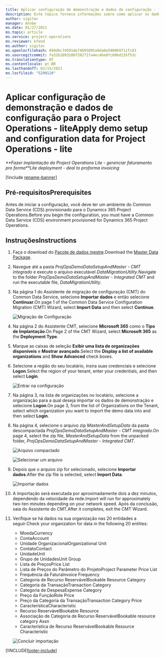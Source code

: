 ```yaml
---
title: Aplicar configuração de demonstração e dados de configuração - lite
description: Este tópico fornece informações sobre como aplicar os dados de configuração e instalação de demonstração para Project Operations.
author: sigitac
manager: Annbe
ms.date: 01/27/2021
ms.topic: article
ms.service: project-operations
ms.reviewer: kfend
ms.author: sigitac
ms.openlocfilehash: 694dbc74591de74895095a9da6e590069711fc83
ms.sourcegitcommit: fa32b1893286f20271fa4ec4be8fc68bd135f53c
ms.translationtype: HT
ms.contentlocale: pt-BR
ms.lasthandoff: 02/15/2021
ms.locfileid: "5290120"
---
```

# <a name="apply-demo-setup-and-configuration-data-for-project-operations---lite"></a><span data-ttu-id="b7a31-103">Aplicar configuração de demonstração e dados de configuração para o Project Operations - lite</span><span class="sxs-lookup"><span data-stu-id="b7a31-103">Apply demo setup and configuration data for Project Operations - lite</span></span> 

<span data-ttu-id="b7a31-104">_\*\*Fazer implantação do Project Operations Lite - gerenciar faturamento pro forma_</span><span class="sxs-lookup"><span data-stu-id="b7a31-104">_\*\*Lite deployment - deal to proforma invoicing_</span></span>

[!include [rename-banner](~/includes/cc-data-platform-banner.md)]

## <a name="prerequisites"></a><span data-ttu-id="b7a31-105">Pré-requisitos</span><span class="sxs-lookup"><span data-stu-id="b7a31-105">Prerequisites</span></span>

<span data-ttu-id="b7a31-106">Antes de iniciar a configuração, você deve ter um ambiente do Common Data Service (CDS) provisionado para o Dynamics 365 Project Operations.</span><span class="sxs-lookup"><span data-stu-id="b7a31-106">Before you begin the configuration, you must have a Common Data Service (CDS) environment provisioned for Dynamics 365 Project Operations.</span></span>


## <a name="instructions"></a><span data-ttu-id="b7a31-107">Instruções</span><span class="sxs-lookup"><span data-stu-id="b7a31-107">Instructions</span></span>

1. <span data-ttu-id="b7a31-108">Faça o download do [Pacote de dados mestre](https://download.microsoft.com/download/3/4/1/341bf279-a64f-4baa-af31-ce624859b518/ProjOpsSampleSetupData%20-%20CE%20only%20CMT.zip).</span><span class="sxs-lookup"><span data-stu-id="b7a31-108">Download the [Master Data Package](https://download.microsoft.com/download/3/4/1/341bf279-a64f-4baa-af31-ce624859b518/ProjOpsSampleSetupData%20-%20CE%20only%20CMT.zip).</span></span> 
2. <span data-ttu-id="b7a31-109">Navegue até a pasta *ProjOpsDemoDataSetupAndMaster - CMT integrado* e execute o arquivo executável *DataMigrationUtility*.</span><span class="sxs-lookup"><span data-stu-id="b7a31-109">Navigate to the folder *ProjOpsDemoDataSetupAndMaster - Integrated CMT* and run the executable file, *DataMigrationUtility*.</span></span>
3. <span data-ttu-id="b7a31-110">Na página 1 do Assistente de migração de configuração (CMT) do Common Data Service, selecione **Importar dados** e então selecione **Continuar**.</span><span class="sxs-lookup"><span data-stu-id="b7a31-110">On page 1 of the Common Data Service Configuration Migration (CMT) Wizard, select **Import Data** and then select **Continue**.</span></span>

    ![Migração de Configuração](./media/1ConfigurationMigration.png)

4. <span data-ttu-id="b7a31-112">Na página 2 do Assistente CMT, selecione **Microsoft 365** como o **Tipo de Implantação**.</span><span class="sxs-lookup"><span data-stu-id="b7a31-112">On Page 2 of the CMT Wizard, select **Microsoft 365** as the **Deployment Type**.</span></span>
5. <span data-ttu-id="b7a31-113">Marque as caixas de seleção **Exibir uma lista de organizações disponíveis** e **Mostrar avançado**.</span><span class="sxs-lookup"><span data-stu-id="b7a31-113">Select the **Display a list of available organizations** and **Show Advanced** check boxes.</span></span>
6. <span data-ttu-id="b7a31-114">Selecione a região do seu locatário, insira suas credenciais e selecione **Logon**.</span><span class="sxs-lookup"><span data-stu-id="b7a31-114">Select the region of your tenant, enter your credentials, and then select **Login**.</span></span>

   ![Entrar na configuração](./media/2ConfigurationSignin.png)

7. <span data-ttu-id="b7a31-116">Na página 3, na lista de organizações no locatário, selecione a organização para a qual deseja importar os dados de demonstração e selecione **Logon**.</span><span class="sxs-lookup"><span data-stu-id="b7a31-116">On page 3, from the list of Organizations on the Tenant, select which organization you want to import the demo data into and then select **Login**.</span></span>
8. <span data-ttu-id="b7a31-117">Na página 4, selecione o arquivo zip *MasterAndSetupData* da pasta descompactada *ProjOpsDemoDataSetupAndMaster - CMT integrado*.</span><span class="sxs-lookup"><span data-stu-id="b7a31-117">On page 4, select the zip file, *MasterAndSetupData* from the unpacked folder, *ProjOpsDemoDataSetupAndMaster - Integrated CMT*.</span></span>

   ![Arquivo compactado](./media/3ZipFile.png)

   ![Selecionar um arquivo](./media/4SelectAFile.png)

9. <span data-ttu-id="b7a31-120">Depois que o arquivo zip for selecionado, selecione **Importar dados**.</span><span class="sxs-lookup"><span data-stu-id="b7a31-120">After the zip file is selected, select **Import Data**.</span></span>

   ![Importar dados](./media/5ImportData.png)

10. <span data-ttu-id="b7a31-122">A importação será executada por aproximadamente dois a dez minutos, dependendo da velocidade da rede.</span><span class="sxs-lookup"><span data-stu-id="b7a31-122">Import will run for approximately two-ten minutes depending on your network speed.</span></span> <span data-ttu-id="b7a31-123">Após da conclusão, saia do Assistente do CMT.</span><span class="sxs-lookup"><span data-stu-id="b7a31-123">After it completes, exit the CMT Wizard.</span></span> 
11. <span data-ttu-id="b7a31-124">Verifique se há dados na sua organização nas 20 entidades a seguir:</span><span class="sxs-lookup"><span data-stu-id="b7a31-124">Check your organization for data in the following 20 entities:</span></span>

    -   <span data-ttu-id="b7a31-125">Moeda</span><span class="sxs-lookup"><span data-stu-id="b7a31-125">Currency</span></span>
    -   <span data-ttu-id="b7a31-126">Conta</span><span class="sxs-lookup"><span data-stu-id="b7a31-126">Account</span></span>
    -   <span data-ttu-id="b7a31-127">Unidade Organizacional</span><span class="sxs-lookup"><span data-stu-id="b7a31-127">Organizational Unit</span></span>
    -   <span data-ttu-id="b7a31-128">Contato</span><span class="sxs-lookup"><span data-stu-id="b7a31-128">Contact</span></span>
    -   <span data-ttu-id="b7a31-129">Unidade</span><span class="sxs-lookup"><span data-stu-id="b7a31-129">Unit</span></span>
    -   <span data-ttu-id="b7a31-130">Grupo de Unidades</span><span class="sxs-lookup"><span data-stu-id="b7a31-130">Unit Group</span></span>
    -   <span data-ttu-id="b7a31-131">Lista de Preços</span><span class="sxs-lookup"><span data-stu-id="b7a31-131">Price List</span></span>
    -   <span data-ttu-id="b7a31-132">Lista de Preços do Parâmetro do Projeto</span><span class="sxs-lookup"><span data-stu-id="b7a31-132">Project Parameter Price List</span></span> 
    -   <span data-ttu-id="b7a31-133">Frequência da Fatura</span><span class="sxs-lookup"><span data-stu-id="b7a31-133">Invoice Frequency</span></span>
    -   <span data-ttu-id="b7a31-134">Categoria de Recurso Reservável</span><span class="sxs-lookup"><span data-stu-id="b7a31-134">Bookable Resource Category</span></span>
    -   <span data-ttu-id="b7a31-135">Categoria da Transação</span><span class="sxs-lookup"><span data-stu-id="b7a31-135">Transaction Category</span></span>
    -   <span data-ttu-id="b7a31-136">Categoria de Despesa</span><span class="sxs-lookup"><span data-stu-id="b7a31-136">Expense Category</span></span>
    -   <span data-ttu-id="b7a31-137">Preço da Função</span><span class="sxs-lookup"><span data-stu-id="b7a31-137">Role Price</span></span>
    -   <span data-ttu-id="b7a31-138">Preço da Categoria da Transação</span><span class="sxs-lookup"><span data-stu-id="b7a31-138">Transaction Category Price</span></span>
    -   <span data-ttu-id="b7a31-139">Característica</span><span class="sxs-lookup"><span data-stu-id="b7a31-139">Characteristic</span></span>
    -   <span data-ttu-id="b7a31-140">Recurso Reservável</span><span class="sxs-lookup"><span data-stu-id="b7a31-140">Bookable Resource</span></span>
    -   <span data-ttu-id="b7a31-141">Associação de Categoria de Recurso Reservável</span><span class="sxs-lookup"><span data-stu-id="b7a31-141">Bookable resource category Assn</span></span>
    -   <span data-ttu-id="b7a31-142">Característica de Recurso Reservável</span><span class="sxs-lookup"><span data-stu-id="b7a31-142">Bookable Resource Characteristic</span></span>

    ![Concluir importação](./media/6CompleteImport.png)


[!INCLUDE[footer-include](../includes/footer-banner.md)]
